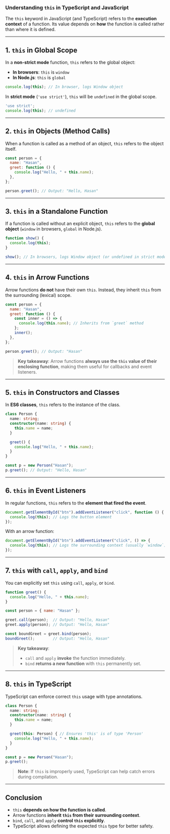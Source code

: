### Understanding **`this`** in TypeScript and JavaScript

The `this` keyword in JavaScript (and TypeScript) refers to the **execution context** of a function. Its value depends on **how** the function is called rather than where it is defined.

---

## **1. `this` in Global Scope**
In a **non-strict mode** function, `this` refers to the global object:
- **In browsers**: `this` is `window`
- **In Node.js**: `this` is `global`

```js
console.log(this); // In browser, logs Window object
```

In **strict mode** (`'use strict'`), `this` will be `undefined` in the global scope.

```js
'use strict';
console.log(this); // undefined
```

---

## **2. `this` in Objects (Method Calls)**
When a function is called as a method of an object, `this` refers to the object itself.

```js
const person = {
  name: "Hasan",
  greet: function () {
    console.log("Hello, " + this.name);
  },
};

person.greet(); // Output: "Hello, Hasan"
```

---

## **3. `this` in a Standalone Function**
If a function is called without an explicit object, `this` refers to the **global object** (`window` in browsers, `global` in Node.js).

```js
function show() {
  console.log(this);
}

show(); // In browsers, logs Window object (or undefined in strict mode)
```

---

## **4. `this` in Arrow Functions**
Arrow functions **do not** have their own `this`. Instead, they inherit `this` from the surrounding (lexical) scope.

```js
const person = {
  name: "Hasan",
  greet: function () {
    const inner = () => {
      console.log(this.name); // Inherits from `greet` method
    };
    inner();
  },
};

person.greet(); // Output: "Hasan"
```

> **Key takeaway**: Arrow functions **always use the `this` value of their enclosing function**, making them useful for callbacks and event listeners.

---

## **5. `this` in Constructors and Classes**
In **ES6 classes**, `this` refers to the instance of the class.

```ts
class Person {
  name: string;
  constructor(name: string) {
    this.name = name;
  }

  greet() {
    console.log("Hello, " + this.name);
  }
}

const p = new Person("Hasan");
p.greet(); // Output: "Hello, Hasan"
```

---

## **6. `this` in Event Listeners**
In regular functions, `this` refers to the **element that fired the event**.

```js
document.getElementById("btn").addEventListener("click", function () {
  console.log(this); // Logs the button element
});
```

With an arrow function:

```js
document.getElementById("btn").addEventListener("click", () => {
  console.log(this); // Logs the surrounding context (usually `window`)
});
```

---

## **7. `this` with `call`, `apply`, and `bind`**
You can explicitly set `this` using `call`, `apply`, or `bind`.

```js
function greet() {
  console.log("Hello, " + this.name);
}

const person = { name: "Hasan" };

greet.call(person);  // Output: "Hello, Hasan"
greet.apply(person); // Output: "Hello, Hasan"

const boundGreet = greet.bind(person);
boundGreet();        // Output: "Hello, Hasan"
```

> **Key takeaway**:  
> - `call` and `apply` **invoke** the function immediately.  
> - `bind` **returns a new function** with `this` permanently set.

---

## **8. `this` in TypeScript**
TypeScript can enforce correct `this` usage with type annotations.

```ts
class Person {
  name: string;
  constructor(name: string) {
    this.name = name;
  }

  greet(this: Person) { // Ensures 'this' is of type 'Person'
    console.log("Hello, " + this.name);
  }
}

const p = new Person("Hasan");
p.greet();
```

> **Note**: If `this` is improperly used, TypeScript can help catch errors during compilation.

---

## **Conclusion**
- `this` **depends on how the function is called**.
- Arrow functions **inherit `this` from their surrounding context**.
- `bind`, `call`, and `apply` **control `this` explicitly**.
- TypeScript allows defining the expected `this` type for better safety.

